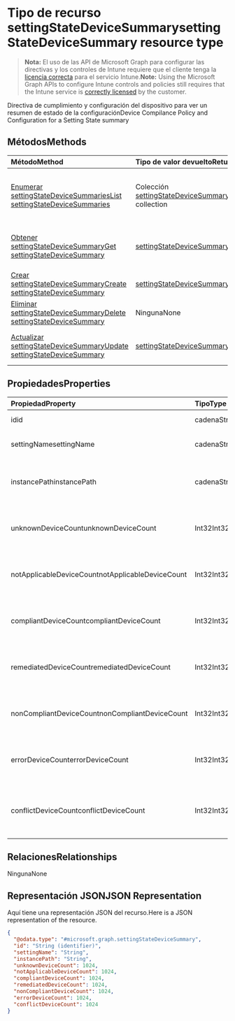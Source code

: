 # <a name="settingstatedevicesummary-resource-type"></a><span data-ttu-id="7679d-101">Tipo de recurso settingStateDeviceSummary</span><span class="sxs-lookup"><span data-stu-id="7679d-101">settingStateDeviceSummary resource type</span></span>

> <span data-ttu-id="7679d-102">**Nota:** El uso de las API de Microsoft Graph para configurar las directivas y los controles de Intune requiere que el cliente tenga la [licencia correcta](https://go.microsoft.com/fwlink/?linkid=839381) para el servicio Intune.</span><span class="sxs-lookup"><span data-stu-id="7679d-102">**Note:** Using the Microsoft Graph APIs to configure Intune controls and policies still requires that the Intune service is [correctly licensed](https://go.microsoft.com/fwlink/?linkid=839381) by the customer.</span></span>

<span data-ttu-id="7679d-103">Directiva de cumplimiento y configuración del dispositivo para ver un resumen de estado de la configuración</span><span class="sxs-lookup"><span data-stu-id="7679d-103">Device Compilance Policy and Configuration for a Setting State summary</span></span>
## <a name="methods"></a><span data-ttu-id="7679d-104">Métodos</span><span class="sxs-lookup"><span data-stu-id="7679d-104">Methods</span></span>
|<span data-ttu-id="7679d-105">Método</span><span class="sxs-lookup"><span data-stu-id="7679d-105">Method</span></span>|<span data-ttu-id="7679d-106">Tipo de valor devuelto</span><span class="sxs-lookup"><span data-stu-id="7679d-106">Return Type</span></span>|<span data-ttu-id="7679d-107">Descripción</span><span class="sxs-lookup"><span data-stu-id="7679d-107">Description</span></span>|
|:---|:---|:---|
|[<span data-ttu-id="7679d-108">Enumerar settingStateDeviceSummaries</span><span class="sxs-lookup"><span data-stu-id="7679d-108">List settingStateDeviceSummaries</span></span>](../api/intune_deviceconfig_settingstatedevicesummary_list.md)|<span data-ttu-id="7679d-109">Colección [settingStateDeviceSummary](../resources/intune_deviceconfig_settingstatedevicesummary.md)</span><span class="sxs-lookup"><span data-stu-id="7679d-109">[settingStateDeviceSummary](../resources/intune_deviceconfig_settingstatedevicesummary.md) collection</span></span>|<span data-ttu-id="7679d-110">Enumere las propiedades y las relaciones de los objetos [settingStateDeviceSummary](../resources/intune_deviceconfig_settingstatedevicesummary.md).</span><span class="sxs-lookup"><span data-stu-id="7679d-110">List properties and relationships of the [settingStateDeviceSummary](../resources/intune_deviceconfig_settingstatedevicesummary.md) objects.</span></span>|
|[<span data-ttu-id="7679d-111">Obtener settingStateDeviceSummary</span><span class="sxs-lookup"><span data-stu-id="7679d-111">Get settingStateDeviceSummary</span></span>](../api/intune_deviceconfig_settingstatedevicesummary_get.md)|[<span data-ttu-id="7679d-112">settingStateDeviceSummary</span><span class="sxs-lookup"><span data-stu-id="7679d-112">settingStateDeviceSummary</span></span>](../resources/intune_deviceconfig_settingstatedevicesummary.md)|<span data-ttu-id="7679d-113">Lea las propiedades y las relaciones del objeto [settingStateDeviceSummary](../resources/intune_deviceconfig_settingstatedevicesummary.md).</span><span class="sxs-lookup"><span data-stu-id="7679d-113">Read properties and relationships of [plannerTaskDetails](../resources/intune_deviceconfig_settingstatedevicesummary.md) object.</span></span>|
|[<span data-ttu-id="7679d-114">Crear settingStateDeviceSummary</span><span class="sxs-lookup"><span data-stu-id="7679d-114">Create settingStateDeviceSummary</span></span>](../api/intune_deviceconfig_settingstatedevicesummary_create.md)|[<span data-ttu-id="7679d-115">settingStateDeviceSummary</span><span class="sxs-lookup"><span data-stu-id="7679d-115">settingStateDeviceSummary</span></span>](../resources/intune_deviceconfig_settingstatedevicesummary.md)|<span data-ttu-id="7679d-116">Cree un objeto [settingStateDeviceSummary](../resources/intune_deviceconfig_settingstatedevicesummary.md).</span><span class="sxs-lookup"><span data-stu-id="7679d-116">Create a new [plannerBucket](../resources/intune_deviceconfig_settingstatedevicesummary.md) object.</span></span>|
|[<span data-ttu-id="7679d-117">Eliminar settingStateDeviceSummary</span><span class="sxs-lookup"><span data-stu-id="7679d-117">Delete settingStateDeviceSummary</span></span>](../api/intune_deviceconfig_settingstatedevicesummary_delete.md)|<span data-ttu-id="7679d-118">Ninguna</span><span class="sxs-lookup"><span data-stu-id="7679d-118">None</span></span>|<span data-ttu-id="7679d-119">Elimina un [settingStateDeviceSummary](../resources/intune_deviceconfig_settingstatedevicesummary.md).</span><span class="sxs-lookup"><span data-stu-id="7679d-119">Deletes a [settingStateDeviceSummary](../resources/intune_deviceconfig_settingstatedevicesummary.md).</span></span>|
|[<span data-ttu-id="7679d-120">Actualizar settingStateDeviceSummary</span><span class="sxs-lookup"><span data-stu-id="7679d-120">Update settingStateDeviceSummary</span></span>](../api/intune_deviceconfig_settingstatedevicesummary_update.md)|[<span data-ttu-id="7679d-121">settingStateDeviceSummary</span><span class="sxs-lookup"><span data-stu-id="7679d-121">settingStateDeviceSummary</span></span>](../resources/intune_deviceconfig_settingstatedevicesummary.md)|<span data-ttu-id="7679d-122">Actualice las propiedades de un objeto [settingStateDeviceSummary](../resources/intune_deviceconfig_settingstatedevicesummary.md).</span><span class="sxs-lookup"><span data-stu-id="7679d-122">Update the properties of a [calendar](../resources/intune_deviceconfig_settingstatedevicesummary.md) object.</span></span>|

## <a name="properties"></a><span data-ttu-id="7679d-123">Propiedades</span><span class="sxs-lookup"><span data-stu-id="7679d-123">Properties</span></span>
|<span data-ttu-id="7679d-124">Propiedad</span><span class="sxs-lookup"><span data-stu-id="7679d-124">Property</span></span>|<span data-ttu-id="7679d-125">Tipo</span><span class="sxs-lookup"><span data-stu-id="7679d-125">Type</span></span>|<span data-ttu-id="7679d-126">Descripción</span><span class="sxs-lookup"><span data-stu-id="7679d-126">Description</span></span>|
|:---|:---|:---|
|<span data-ttu-id="7679d-127">id</span><span class="sxs-lookup"><span data-stu-id="7679d-127">id</span></span>|<span data-ttu-id="7679d-128">cadena</span><span class="sxs-lookup"><span data-stu-id="7679d-128">String</span></span>|<span data-ttu-id="7679d-129">Clave de la entidad.</span><span class="sxs-lookup"><span data-stu-id="7679d-129">Key of the setting.</span></span>|
|<span data-ttu-id="7679d-130">settingName</span><span class="sxs-lookup"><span data-stu-id="7679d-130">settingName</span></span>|<span data-ttu-id="7679d-131">cadena</span><span class="sxs-lookup"><span data-stu-id="7679d-131">String</span></span>|<span data-ttu-id="7679d-132">Nombre de la configuración</span><span class="sxs-lookup"><span data-stu-id="7679d-132">Name of the setting.</span></span>|
|<span data-ttu-id="7679d-133">instancePath</span><span class="sxs-lookup"><span data-stu-id="7679d-133">instancePath</span></span>|<span data-ttu-id="7679d-134">cadena</span><span class="sxs-lookup"><span data-stu-id="7679d-134">String</span></span>|<span data-ttu-id="7679d-135">Nombre de InstancePath para la configuración</span><span class="sxs-lookup"><span data-stu-id="7679d-135">Name of the InstancePath for the setting</span></span>|
|<span data-ttu-id="7679d-136">unknownDeviceCount</span><span class="sxs-lookup"><span data-stu-id="7679d-136">unknownDeviceCount</span></span>|<span data-ttu-id="7679d-137">Int32</span><span class="sxs-lookup"><span data-stu-id="7679d-137">Int32</span></span>|<span data-ttu-id="7679d-138">Número de dispositivos desconocido para la configuración</span><span class="sxs-lookup"><span data-stu-id="7679d-138">Device Unkown count for the setting</span></span>|
|<span data-ttu-id="7679d-139">notApplicableDeviceCount</span><span class="sxs-lookup"><span data-stu-id="7679d-139">notApplicableDeviceCount</span></span>|<span data-ttu-id="7679d-140">Int32</span><span class="sxs-lookup"><span data-stu-id="7679d-140">Int32</span></span>|<span data-ttu-id="7679d-141">Número de dispositivos no aplicables para la configuración</span><span class="sxs-lookup"><span data-stu-id="7679d-141">Device Not Applicable count for the setting</span></span>|
|<span data-ttu-id="7679d-142">compliantDeviceCount</span><span class="sxs-lookup"><span data-stu-id="7679d-142">compliantDeviceCount</span></span>|<span data-ttu-id="7679d-143">Int32</span><span class="sxs-lookup"><span data-stu-id="7679d-143">Int32</span></span>|<span data-ttu-id="7679d-144">Número de dispositivos compatibles para la configuración</span><span class="sxs-lookup"><span data-stu-id="7679d-144">Device Compliant count for the setting</span></span>|
|<span data-ttu-id="7679d-145">remediatedDeviceCount</span><span class="sxs-lookup"><span data-stu-id="7679d-145">remediatedDeviceCount</span></span>|<span data-ttu-id="7679d-146">Int32</span><span class="sxs-lookup"><span data-stu-id="7679d-146">Int32</span></span>|<span data-ttu-id="7679d-147">Número de dispositivos compatibles para la configuración</span><span class="sxs-lookup"><span data-stu-id="7679d-147">Device Compliant count for the setting</span></span>|
|<span data-ttu-id="7679d-148">nonCompliantDeviceCount</span><span class="sxs-lookup"><span data-stu-id="7679d-148">nonCompliantDeviceCount</span></span>|<span data-ttu-id="7679d-149">Int32</span><span class="sxs-lookup"><span data-stu-id="7679d-149">Int32</span></span>|<span data-ttu-id="7679d-150">Número de dispositivos no compatibles para la configuración</span><span class="sxs-lookup"><span data-stu-id="7679d-150">Device NonCompliant count for the setting</span></span>|
|<span data-ttu-id="7679d-151">errorDeviceCount</span><span class="sxs-lookup"><span data-stu-id="7679d-151">errorDeviceCount</span></span>|<span data-ttu-id="7679d-152">Int32</span><span class="sxs-lookup"><span data-stu-id="7679d-152">Int32</span></span>|<span data-ttu-id="7679d-153">Número de errores de dispositivo para la configuración</span><span class="sxs-lookup"><span data-stu-id="7679d-153">Device error count for the setting</span></span>|
|<span data-ttu-id="7679d-154">conflictDeviceCount</span><span class="sxs-lookup"><span data-stu-id="7679d-154">conflictDeviceCount</span></span>|<span data-ttu-id="7679d-155">Int32</span><span class="sxs-lookup"><span data-stu-id="7679d-155">Int32</span></span>|<span data-ttu-id="7679d-156">Número de errores de conflictos de dispositivo para la configuración</span><span class="sxs-lookup"><span data-stu-id="7679d-156">Device conflict error count for the setting</span></span>|

## <a name="relationships"></a><span data-ttu-id="7679d-157">Relaciones</span><span class="sxs-lookup"><span data-stu-id="7679d-157">Relationships</span></span>
<span data-ttu-id="7679d-158">Ninguna</span><span class="sxs-lookup"><span data-stu-id="7679d-158">None</span></span>
## <a name="json-representation"></a><span data-ttu-id="7679d-159">Representación JSON</span><span class="sxs-lookup"><span data-stu-id="7679d-159">JSON Representation</span></span>
<span data-ttu-id="7679d-160">Aquí tiene una representación JSON del recurso.</span><span class="sxs-lookup"><span data-stu-id="7679d-160">Here is a JSON representation of the resource.</span></span>
<!-- {
  "blockType": "resource",
  "keyProperty": "id",
  "@odata.type": "microsoft.graph.settingStateDeviceSummary"
}
-->
``` json
{
  "@odata.type": "#microsoft.graph.settingStateDeviceSummary",
  "id": "String (identifier)",
  "settingName": "String",
  "instancePath": "String",
  "unknownDeviceCount": 1024,
  "notApplicableDeviceCount": 1024,
  "compliantDeviceCount": 1024,
  "remediatedDeviceCount": 1024,
  "nonCompliantDeviceCount": 1024,
  "errorDeviceCount": 1024,
  "conflictDeviceCount": 1024
}
```



